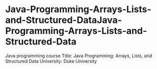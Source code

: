 # Java-Programming-Arrays-Lists-and-Structured-DataJava-Programming-Arrays-Lists-and-Structured-Data
Java programming course Title: Java Programming: Arrays, Lists, and Structured Data University: Duke University
